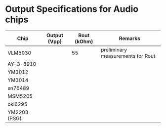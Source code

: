 # Output Specifications for Audio chips

Chip         | Output (Vpp) | Rout (kOhm) | Remarks
-------------|--------------|-------------|-------------
VLM5030      |              |       55    | preliminary measurements for Rout
AY-3-8910    |              |             |
YM3012       |              |             |
YM3014       |              |             |
sn76489      |              |             |
MSM5205      |              |             |
oki6295      |              |             |
YM2203 (PSG) |              |             |